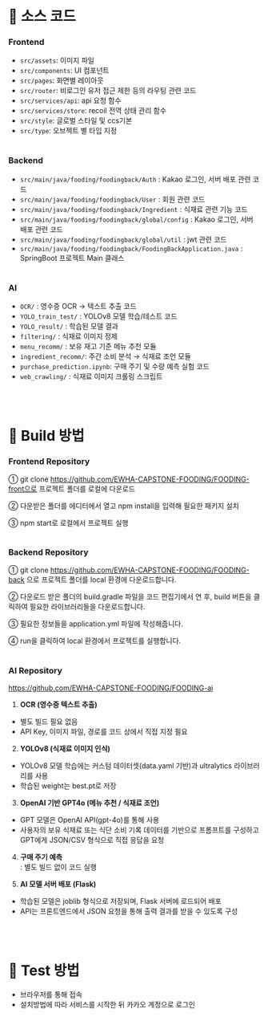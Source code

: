 # 🍮 소스 코드 
### Frontend
- `src/assets`: 이미지 파일  
- `src/components`: UI 컴포넌트  
- `src/pages`: 화면별 레이아웃  
- `src/router`: 비로그인 유저 접근 제한 등의 라우팅 관련 코드  
- `src/services/api`: api 요청 함수  
- `src/services/store`: recoil 전역 상태 관리 함수  
- `src/style`: 글로벌 스타일 및 ccs기본 
- `src/type`: 오브젝트 별 타입 지정
<br></br>
### Backend
- `src/main/java/fooding/foodingback/Auth` : Kakao 로그인, 서버 배포 관련 코드
- `src/main/java/fooding/foodingback/User` : 회원 관련 코드
- `src/main/java/fooding/foodingback/Ingredient` : 식재료 관련 기능 코드
- `src/main/java/fooding/foodingback/global/config` : Kakao 로그인, 서버 배포 관련 코드
- `src/main/java/fooding/foodingback/global/util` : jwt 관련 코드
- `src/main/java/fooding/foodingback/FoodingBackApplication.java` : SpringBoot 프로젝트 Main 클래스
<br></br>
### AI
- `OCR/`              : 영수증 OCR → 텍스트 추출 코드  
- `YOLO_train_test/`  : YOLOv8 모델 학습/테스트 코드  
- `YOLO_result/`      : 학습된 모델 결과 
- `filtering/`        : 식재료 이미지 정제  
- `menu_recomm/`      : 보유 재고 기준 메뉴 추천 모듈  
- `ingredient_recomm/`: 주간 소비 분석 → 식재료 조언 모듈  
- `purchase_prediction.ipynb`: 구매 주기 및 수량 예측 실험 코드
- `web_crawling/`     : 식재료 이미지 크롤링 스크립트

<br></br>
# 🍮 Build 방법 
### Frontend Repository
① git clone https://github.com/EWHA-CAPSTONE-FOODING/FOODING-front으로 프로젝트 폴더를 로컬에 다운로드

② 다운받은 폴더를 에디터에서 열고 npm install을 입력해 필요한 패키지 설치

③ npm start로 로컬에서 프로젝트 실행
<br></br>
### Backend Repository
① git clone https://github.com/EWHA-CAPSTONE-FOODING/FOODING-back 으로 프로젝트 폴더를 local 환경에 다운로드합니다.

② 다운로드 받은 폴더의 build.gradle 파일을 코드 편집기에서 연 후, build 버튼을 클릭하여 필요한 라이브러리들을 다운로드합니다.

③ 필요한 정보들을 application.yml 파일에 작성해줍니다.

④ run을 클릭하여 local 환경에서 프로젝트를 실행합니다.
<br></br>
### AI Repository
https://github.com/EWHA-CAPSTONE-FOODING/FOODING-ai
1. **OCR (영수증 텍스트 추출)**
- 별도 빌드 필요 없음
- API Key, 이미지 파일, 경로를 코드 상에서 직접 지정 필요

2. **YOLOv8 (식재료 이미지 인식)**
- YOLOv8 모델 학습에는 커스텀 데이터셋(data.yaml 기반)과 ultralytics 라이브러리를 사용
- 학습된 weight는 best.pt로 저장

3. **OpenAI 기반 GPT4o (메뉴 추천 / 식재료 조언)**
- GPT 모델은 OpenAI API(gpt-4o)를 통해 사용
- 사용자의 보유 식재료 또는 식단 소비 기록 데이터를 기반으로 프롬프트를 구성하고 GPT에게 JSON/CSV 형식으로 직접 응답을 요청

4. **구매 주기 예측**
<br>: 별도 빌드 없이 코드 실행

5. **AI 모델 서버 배포 (Flask)**
- 학습된 모델은 joblib 형식으로 저장되며, Flask 서버에 로드되어 배포
- API는 프론트엔드에서 JSON 요청을 통해 출력 결과를 받을 수 있도록 구성

<br></br>
# 🍮 Test 방법 
- 브라우저를 통해 접속
- 설치방법에 따라 서비스를 시작한 뒤 카카오 계정으로 로그인
